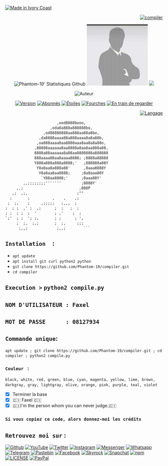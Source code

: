 <p align="left">
<a href="#"><img title="Made in Ivory Coast" src="https://img.shields.io/badge/MADE%20IN-IVORY COAST-orange?colorA=orange&colorB=green"></a>
<p align="right">
<a href="#"><img title="compiler " src="https://img.shields.io/badge/Tout%20compiler-cyan?colorA=cyan&colorB=black&style=for-the-badge"></a>
</p>
<p align="center">
<img alt="Phantom-19' Statistiques Github" src="https://github-readme-stats.vercel.app/api?username=Phantom-19&show_icons=true&include_all_commits=true&hide_border=true"/>
<img alt="profile pic" width="195px" src="https://raw.githubusercontent.com/Phantom-19/bash/master/fr.jpg"/> 
<img src="https://github-readme-stats.anuraghazra1.vercel.app/api/top-langs/?username=Phantom-19&hide=ruby,perl&hide_border=true"/>
</p> 
<p align="center"
<a href="https://github.com/Phantom-19/"><img title="Auteur" src="https://img.shields.io/badge/Auteur-Faxel-red.svg?logo=github"></a>
</p>
<p align="center">
<a href="#"><img title="Version" src="https://img.shields.io/badge/Version-11-orange.svg?"></a>
<a href="https://github.com/Phantom-19/followers"><img title="Abonnés" src="https://img.shields.io/github/followers/Phantom-19?color=blue"></a>
<a href="https://github.com/Phantom-19/link/stargazers/"><img title="Étoiles" src="https://img.shields.io/github/stars/Phantom-19/compiler??color=orange"></a>
<a href="https://github.com/Phantom-19/link/network/members"><img title="Fourches" src="https://img.shields.io/github/forks/Phantom-19/compiler??color=red"></a>
<a href="https://github.com/Phantom-19/link/watchers"><img title="En train de regarder" src="https://img.shields.io/github/watchers/Phantom-19/compiler?label=Watchers&color=blue"></a>
<p align="right">
<a href="#"><img title="Langage" src="https://forthebadge.com/images/badges/made-with-python.svg"></a>
</p>

```
                       ,ood8888booo,
                    ,oda8a888a888888bo,
                 ,od88888888aa888aa88a8bo,
               ,da8888aaaa88a888aaaa8a8a88b,
              ,oa888aaaa8aa8888aaa8aa8a8a88o,
             ,88888aaaaaa8aa8888a8aa8aa888a88,
             8888a88aaaaaa8a88aa8888888a888888
             888aaaa88aa8aaaa8888; ;8888a88888
             Y888a888a888a8888;'   ;888888a88Y
              Y8a8aa8a888a88'      ,8aaa8888Y
               Y8a8aa8aa8888;     ;8a8aaa88Y
                `Y88aa8888;'      ;8aaa88Y'
        ,,;;;;;;;;'''''''         ;8888Y'
     ,,;                         ,888P
   ,;  ,;,                      ;""
  ;       ;          ,    ,    ,;
 ;  ;,    ;     ,;;;;;   ;,,,  ;
;  ; ;  ,' ;  ,;      ;  ;   ;  ;
; ;  ; ;  ;  '        ; ,'    ;  ;
`;'  ; ;  '; ;,       ; ;      ; ',
     ;  ;,  ;,;       ;  ;,     ;;;
      ;,,;             ;,,;        ```
 ```     
## `Installation  `:

* `apt update`
* `apt install git curl python2 python `
* `git clone https://github.com/Phantom-19/compiler.git`
* `cd compiler`

## ` Execution > ` `python2 compile.py`

## ` NOM D'UTILISATEUR : Faxel    `
## ` MOT DE PASSE      : 08127934 `

## ` Commande unique `:

```
apt update ; git clone https://github.com/Phantom-19/compiler.git ; cd compiler ; python2 compile.py
```

### `Couleur ` : 
````black, white, red, green, blue, cyan, magenta, yellow, lime, brown, darkgray, gray, lightgray, olive, orange, pink, purple, teal, violet````

- [x] Terminer la base 
- [x] 🇨🇮 Faxel 🇨🇮 
- [x] 🇨🇮I'm the person whom you can never judge.🇨🇮 

### `Si vous copiez ce code, alors donnez-moi les crédits` 

## `Retrouvez moi sur` :

[![Github](https://img.shields.io/badge/Github-%40Phantom--19-cyan?logo=github)](https://github.com/Phantom-19)
[![YouTube](https://img.shields.io/badge/Youtube-%40FasterAxel-red?logo=youtube)](https://www.youtube.com/c/FASTERAXEL)
[![Twitter](https://img.shields.io/twitter/follow/Faxel2020.svg?style=flat-square&label=Me%20suivre&logo=twitter)](https://twitter.com/Faxel2020)
[![Instagram](https://img.shields.io/badge/Instagram-%40faxelh-magenta?logo=instagram)](https://www.instagram.com/faxelh)
[![Messenger](https://img.shields.io/badge/Chat-Messenger-blue?logo=messenger)](https://www.messenger.com/t/faxel19)
[![Whatsapp](https://img.shields.io/badge/Whatsapp-%40Faxel-whatsapp--green?logo=whatsapp)](https://wa.me/22555709610)
[![Telegram](https://img.shields.io/badge/Telegram-%40Faxelh-cyan?logo=telegram)](https://t.me/Faxelh)
[![Pastebin](https://img.shields.io/badge/Pastebin-%40Faxel-purple?logo=pastebin)](https://pastebin.com/u/Faxel)
[![Facebook](https://img.shields.io/badge/Facebook-%40Faxel--19-teal?logo=Facebook)](https://www.facebook.com/Faxel19)
[![Skyrock](https://img.shields.io/badge/Skyrock-%40Faxel-brown?logo=skyrock)](https://Faxel.skyrock.com/profil/)
[![Snapchat](https://img.shields.io/badge/Snapchat-%40McTony64-yellow?logo=snapchat)](https://www.snapchat.com/add/mctony64)
[![npm](https://img.shields.io/badge/npm-%40Faxel-yellow?logo=npm)](https://www.npmjs.com/~faxel)
[![LICENSE](https://img.shields.io/badge/license-MIT-lightgrey.svg?logo=License-MIT)](https://raw.githubusercontent.com/Phantom-19/yutube/blob/master/LICENSE)
[![PayPal](https://img.shields.io/badge/PayPal-%20donate-green.svg?logo=paypal)](https://www.paypal.me/)


<!--<br>
[![Build Status](https://img.shields.io/github/forks/Phantom-19/compiler.svg)](https://github.com/Phantom-19/compiler)
[![Build Status](https://img.shields.io/github/stars/Phantom-19/compiler.svg)](https://github.com/Phantom-19/compiler)
[![License](https://img.shields.io/github/LICENSE/Phantom-19/yutube.svg)](https://github.com/Phantom-19/yutube)
<p align="center">
<img width="40%" src="core/toolx.png"/>
<img width="28.8%" src="core/toolx_cat.png"/>
<img width="23.4%" src="core/Screenshot_2020-05-17-20-17-56.png"/> </p>-->
